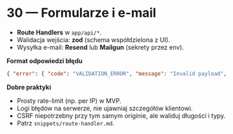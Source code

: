 # 30 — Formularze i e-mail

- **Route Handlers** w `app/api/*`.
- Walidacja wejścia: **zod** (schema współdzielona z UI).
- Wysyłka e-mail: **Resend** lub **Mailgun** (sekrety przez env).

**Format odpowiedzi błędu**
```json
{ "error": { "code": "VALIDATION_ERROR", "message": "Invalid payload", "details": { /* zod */ } } }
```

**Dobre praktyki**
- Prosty rate-limit (np. per IP) w MVP.
- Logi błędów na serwerze, nie ujawniaj szczegółów klientowi.
- CSRF niepotrzebny przy tym samym originie, ale waliduj długości i typy.
- Patrz `snippets/route-handler.md`.
